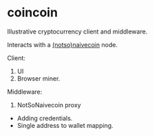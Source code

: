 

# coincoin

Illustrative cryptocurrency client and middleware. 

Interacts with a [(notso)naivecoin](https://github.com/martinchapman/notsonaivecoin) node.

Client:

1. UI
2. Browser miner.

Middleware:

1. NotSoNaivecoin proxy
  * Adding credentials.
  * Single address to wallet mapping.
